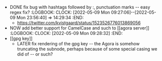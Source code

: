 - DONE fix bug with hashtags followed by :, punctuation marks -- easy regex fix?
  :LOGBOOK:
  CLOCK: [2022-05-09 Mon 09:27:06]--[2022-05-09 Mon 23:56:40] =>  14:29:34
  :END:
	- https://twitter.com/kvistgaard/status/1523526776013869056
- NOW add better support for CamelCase and such to [[agora server]]
  :LOGBOOK:
  CLOCK: [2022-05-09 Mon 09:28:32]
  :END:
- [[gpg key]]
	- LATER fix rendering of the gpg key -- the Agora is somehow truncating the subnode, perhaps because of some special casing we did of -- or such?